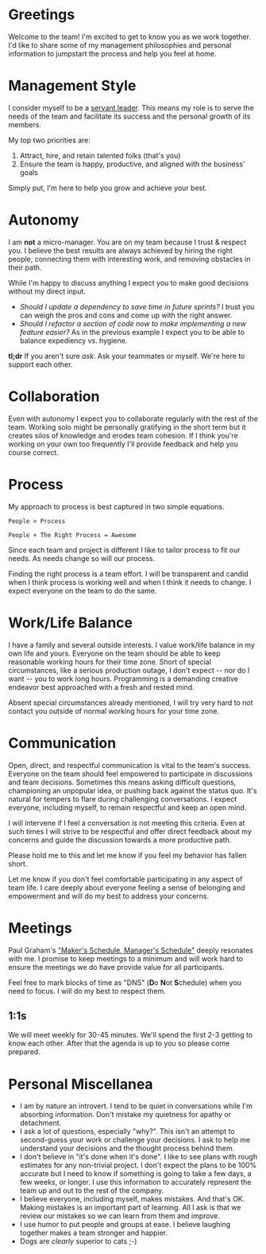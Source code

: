 # Greetings

Welcome to the team! I'm excited to get to know you as we work together. I'd like to share some of my management philosophies and personal information to jumpstart the process and help you feel at home.

# Management Style

I consider myself to be a [servant leader](https://en.wikipedia.org/wiki/Servant_leadership). This means my role is to serve the needs of the team and facilitate its success and the personal growth of its members.

My top two priorities are:

1. Attract, hire, and retain talented folks (that's you)
1. Ensure the team is happy, productive, and aligned with the business' goals

Simply put, I'm here to help you grow and achieve your best.

# Autonomy

I am **not** a micro-manager. You are on my team because I trust & respect you. I believe the best results are always achieved by hiring the right people, connecting them with interesting work, and removing obstacles in their path.

While I'm happy to discuss anything I expect you to make good decisions without my direct input.

* *Should I update a dependency to save time in future sprints?* I trust you can weigh the pros and cons and come up with the right answer.
* *Should I refactor a section of code now to make implementing a new feature easier?* As in the previous example I expect you to be able to balance expediency vs. hygiene.

**tl;dr** If you aren't sure *ask*. Ask your teammates or myself. We're here to support each other.

# Collaboration

Even with autonomy I expect you to collaborate regularly with the rest of the team. Working solo might be personally gratifying in the short term but it creates silos of knowledge and erodes team cohesion. If I think you're working on your own too frequently I'll provide feedback and help you course correct.

# Process

My approach to process is best captured in two simple equations.

```
People > Process
```

```
People + The Right Process = Awesome
```

Since each team and project is different I like to tailor process to fit our needs. As needs change so will our process.

Finding the right process is a team effort. I will be transparent and candid when I think process is working well and when I think it needs to change. I expect everyone on the team to do the same.

# Work/Life Balance

I have a family and several outside interests. I value work/life balance in my own life and yours. Everyone on the team should be able to keep reasonable working hours for their time zone. Short of special circumstances, like a serious production outage, I don't expect -- nor do I want -- you to work long hours. Programming is a demanding creative endeavor best approached with a fresh and rested mind.

Absent special circumstances already mentioned, I will try very hard to not contact you outside of normal working hours for your time zone.

# Communication

Open, direct, and respectful communication is vital to the team's success. Everyone on the team should feel empowered to participate in discussions and team decisions. Sometimes this means asking difficult questions, championing an unpopular idea, or pushing back against the status quo. It's natural for tempers to flare during challenging conversations. I expect everyone, including myself, to remain respectful and keep an open mind. 

I will intervene if I feel a conversation is not meeting this criteria. Even at such times I will strive to be respectful and offer direct feedback about my concerns and guide the discussion towards a more productive path.

Please hold me to this and let me know if you feel my behavior has fallen short.

Let me know if you don't feel comfortable participating in any aspect of team life. I care deeply about everyone feeling a sense of belonging and empowerment and will do my best to address your concerns.

# Meetings

Paul Graham's ["Maker's Schedule, Manager's Schedule"](http://www.paulgraham.com/makersschedule.html) deeply resonates with me. I promise to keep meetings to a minimum and will work hard to ensure the meetings we do have provide value for all participants.

Feel free to mark blocks of time as "DNS" (**D**o **N**ot **S**chedule) when you need to focus. I will do my best to respect them.

## 1:1s

We will meet weekly for 30-45 minutes. We'll spend the first 2-3 getting to know each other. After that the agenda is up to you so please come prepared.

# Personal Miscellanea

* I am by nature an introvert. I tend to be quiet in conversations while I'm absorbing information. Don't mistake my quietness for apathy or detachment.
* I ask a lot of questions, especially "why?". This isn't an attempt to second-guess your work or challenge your decisions. I ask to help me understand your decisions and the thought process behind them.
* I don't believe in "it's done when it's done". I like to see plans with rough estimates for any non-trivial project. I don't expect the plans to be 100% accurate but I need to know if something is going to take a few days, a few weeks, or longer. I use this information to accurately represent the team up and out to the rest of the company.
* I believe everyone, including myself, makes mistakes. And that's OK. Making mistakes is an important part of learning. All I ask is that we review our mistakes so we can learn from them and improve.
* I use humor to put people and groups at ease. I believe laughing together makes a team stronger and happier.
* Dogs are *clearly* superior to cats ;-)

